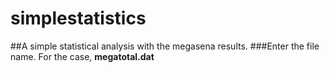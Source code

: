 # simplestatistics

##A simple statistical analysis with the megasena results. 
###Enter the file name. For the case,  **megatotal.dat**
